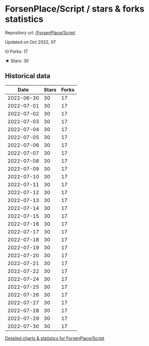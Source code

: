 # ForsenPlace/Script / stars & forks statistics

Repository url: [/ForsenPlace/Script](https://github.com/ForsenPlace/Script)

Updated on Oct 2022, 07

☋ Forks: 17

★ Stars: 30

## Historical data
| Date | Stars | Forks |
|------|-------|-------|
| 2022-06-30 | 30 | 17 | 
| 2022-07-01 | 30 | 17 | 
| 2022-07-02 | 30 | 17 | 
| 2022-07-03 | 30 | 17 | 
| 2022-07-04 | 30 | 17 | 
| 2022-07-05 | 30 | 17 | 
| 2022-07-06 | 30 | 17 | 
| 2022-07-07 | 30 | 17 | 
| 2022-07-08 | 30 | 17 | 
| 2022-07-09 | 30 | 17 | 
| 2022-07-10 | 30 | 17 | 
| 2022-07-11 | 30 | 17 | 
| 2022-07-12 | 30 | 17 | 
| 2022-07-13 | 30 | 17 | 
| 2022-07-14 | 30 | 17 | 
| 2022-07-15 | 30 | 17 | 
| 2022-07-16 | 30 | 17 | 
| 2022-07-17 | 30 | 17 | 
| 2022-07-18 | 30 | 17 | 
| 2022-07-19 | 30 | 17 | 
| 2022-07-20 | 30 | 17 | 
| 2022-07-21 | 30 | 17 | 
| 2022-07-22 | 30 | 17 | 
| 2022-07-24 | 30 | 17 | 
| 2022-07-25 | 30 | 17 | 
| 2022-07-26 | 30 | 17 | 
| 2022-07-27 | 30 | 17 | 
| 2022-07-28 | 30 | 17 | 
| 2022-07-29 | 30 | 17 | 
| 2022-07-30 | 30 | 17 | 


[Detailed charts & statistics for ForsenPlace/Script](https://reviewgithub.com/rep/ForsenPlace/Script)
